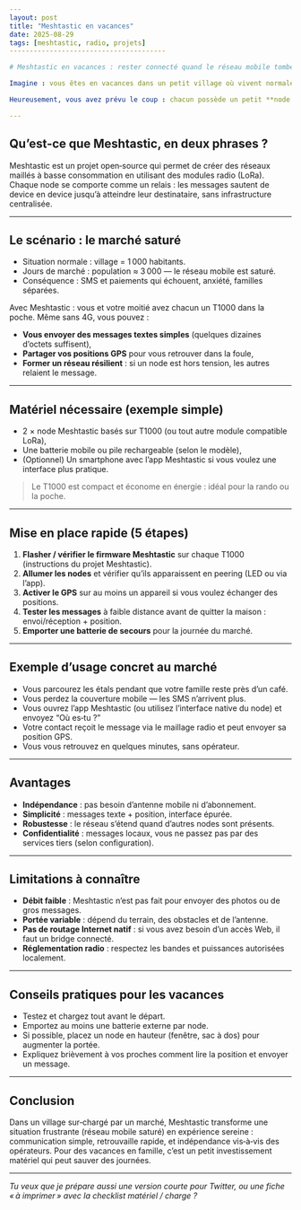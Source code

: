 ```yaml
---
layout: post
title: "Meshtastic en vacances"
date: 2025-08-29
tags: [meshtastic, radio, projets]
---------------------------------------

# Meshtastic en vacances : rester connecté quand le réseau mobile tombe

Imagine : vous êtes en vacances dans un petit village où vivent normalement 1 000 personnes. Les jours de marché, la population triple — et avec elle la charge sur le réseau mobile. Résultat : SMS qui n’arrivent pas, appels qui échouent, et même les TPE des commerçants qui se retrouvent hors ligne.

Heureusement, vous avez prévu le coup : chacun possède un petit **node Meshtastic** basé sur un T1000. Ces appareils créent un **réseau maillé radio** indépendant des opérateurs. Voici un guide clair et pratique (niveau vulgarisation) pour expliquer ce que vous gagnez et comment l’utiliser.

---
```


## Qu’est‑ce que Meshtastic, en deux phrases ?

Meshtastic est un projet open‑source qui permet de créer des réseaux maillés à basse consommation en utilisant des modules radio (LoRa). Chaque node se comporte comme un relais : les messages sautent de device en device jusqu’à atteindre leur destinataire, sans infrastructure centralisée.

---

## Le scénario : le marché saturé

* Situation normale : village = 1 000 habitants.
* Jours de marché : population ≈ 3 000 — le réseau mobile est saturé.
* Conséquence : SMS et paiements qui échouent, anxiété, familles séparées.

Avec Meshtastic : vous et votre moitié avez chacun un T1000 dans la poche. Même sans 4G, vous pouvez :

* **Vous envoyer des messages textes simples** (quelques dizaines d’octets suffisent),
* **Partager vos positions GPS** pour vous retrouver dans la foule,
* **Former un réseau résilient** : si un node est hors tension, les autres relaient le message.

---

## Matériel nécessaire (exemple simple)

* 2 × node Meshtastic basés sur T1000 (ou tout autre module compatible LoRa),
* Une batterie mobile ou pile rechargeable (selon le modèle),
* (Optionnel) Un smartphone avec l’app Meshtastic si vous voulez une interface plus pratique.

> Le T1000 est compact et économe en énergie : idéal pour la rando ou la poche.

---

## Mise en place rapide (5 étapes)

1. **Flasher / vérifier le firmware Meshtastic** sur chaque T1000 (instructions du projet Meshtastic).
2. **Allumer les nodes** et vérifier qu’ils apparaissent en peering (LED ou via l’app).
3. **Activer le GPS** sur au moins un appareil si vous voulez échanger des positions.
4. **Tester les messages** à faible distance avant de quitter la maison : envoi/réception + position.
5. **Emporter une batterie de secours** pour la journée du marché.

---

## Exemple d’usage concret au marché

* Vous parcourez les étals pendant que votre famille reste près d’un café.
* Vous perdez la couverture mobile — les SMS n’arrivent plus.
* Vous ouvrez l’app Meshtastic (ou utilisez l’interface native du node) et envoyez “Où es‑tu ?”
* Votre contact reçoit le message via le maillage radio et peut envoyer sa position GPS.
* Vous vous retrouvez en quelques minutes, sans opérateur.

---

## Avantages

* **Indépendance** : pas besoin d’antenne mobile ni d’abonnement.
* **Simplicité** : messages texte + position, interface épurée.
* **Robustesse** : le réseau s’étend quand d’autres nodes sont présents.
* **Confidentialité** : messages locaux, vous ne passez pas par des services tiers (selon configuration).

---

## Limitations à connaître

* **Débit faible** : Meshtastic n’est pas fait pour envoyer des photos ou de gros messages.
* **Portée variable** : dépend du terrain, des obstacles et de l’antenne.
* **Pas de routage Internet natif** : si vous avez besoin d’un accès Web, il faut un bridge connecté.
* **Réglementation radio** : respectez les bandes et puissances autorisées localement.

---

## Conseils pratiques pour les vacances

* Testez et chargez tout avant le départ.
* Emportez au moins une batterie externe par node.
* Si possible, placez un node en hauteur (fenêtre, sac à dos) pour augmenter la portée.
* Expliquez brièvement à vos proches comment lire la position et envoyer un message.

---

## Conclusion

Dans un village sur‑chargé par un marché, Meshtastic transforme une situation frustrante (réseau mobile saturé) en expérience sereine : communication simple, retrouvaille rapide, et indépendance vis‑à‑vis des opérateurs. Pour des vacances en famille, c’est un petit investissement matériel qui peut sauver des journées.

---

*Tu veux que je prépare aussi une version courte pour Twitter, ou une fiche « à imprimer » avec la checklist matériel / charge ?*
